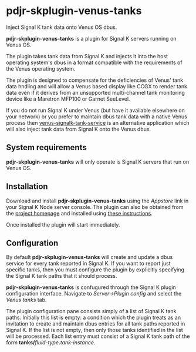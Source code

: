 # pdjr-skplugin-venus-tanks

Inject Signal K tank data onto Venus OS dbus.

__pdjr-skplugin-venus-tanks__ is a plugin for Signal K servers running
on Venus OS.

The plugin takes tank data from Signal K and injects it into the host
operating system's dbus in a format compatible with the requirements of
the Venus operating system.

The plugin is designed to compensate for the deficiencies of Venus'
tank data hndling and will allow a Venus based display like CCGX to
render tank data even if it derives from an unsupported multi-channel
tank monitoring device like a Maretron MFP100 or Garnet SeeLevel.

If you do not run Signal K under Venus (but have it available elsewhere
on your network) or you prefer to maintain dbus tank data with a native
Venus process then
[venus-signalk-tank-service](https://github.com/preeve9534/venus-signalk-tank-service)
is an alternative application which will also inject tank data from
Signal K onto the Venus dbus.

## System requirements

__pdjr-skplugin-venus-tanks__ will only operate is Signal K servers
that run on Venus OS.

## Installation

Download and install __pdjr-skplugin-venus-tanks__ using the _Appstore_
link in your Signal K Node server console.
The plugin can also be obtained from the 
[project homepage](https://github.com/preeve9534/pdjr-skplugin-venus-tanks)
and installed using
[these instructions](https://github.com/SignalK/signalk-server-node/blob/master/SERVERPLUGINS.md).

Once installed the plugin will start immediately.

## Configuration

By default __pdjr-skplugin-venus-tanks__ will create and update a dbus
service for every tank reported in Signal K.
If you want to report just specific tanks, then you must configure the
plugin by explicitly specifying the Signal K tank paths that it should
process.

__pdjr-skplugin-venus-tanks__ is confugured through the Signal K plugin
configuration interface.
Navigate to _Server->Plugin config_ and select the _Venus tanks_ tab.

The plugin configuration pane consists simply of a list of Signal K tank
paths.
Initially this list is empty: a condition which the plugin treats as an
invitation to create and maintain dbus entries for all tank paths
reported in Signal K.
If the list is not empty, then only those tanks identified in the list
will be processed.
Each list entry must consist of a Signal K tank path of the form
__tanks/__*fluid-type*__.__*tank-instance*.
